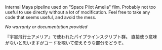 Internal Maya pipeline used on "Space Pilot Amelia" film.
Probably not too useful to use directly without a lot of modification.
Feel free to take any code that seems useful, and avoid the mess.

*No warranty or documentation provided*

『宇宙飛行士アメリア』で使われたパイプラインスクリプト群。
直接使う意味がないと思いますがコードを覗いて使えそうな部分をどうぞ。
